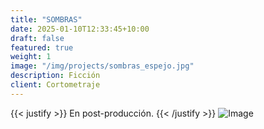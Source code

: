 ```yaml
---
title: "SOMBRAS"
date: 2025-01-10T12:33:45+10:00
draft: false
featured: true
weight: 1
image: "/img/projects/sombras_espejo.jpg"
description: Ficción
client: Cortometraje
---
```

{{< justify >}}
En post-producción.
{{< /justify >}}
![Image](/img/projects/sombras_con_creditos.png)
